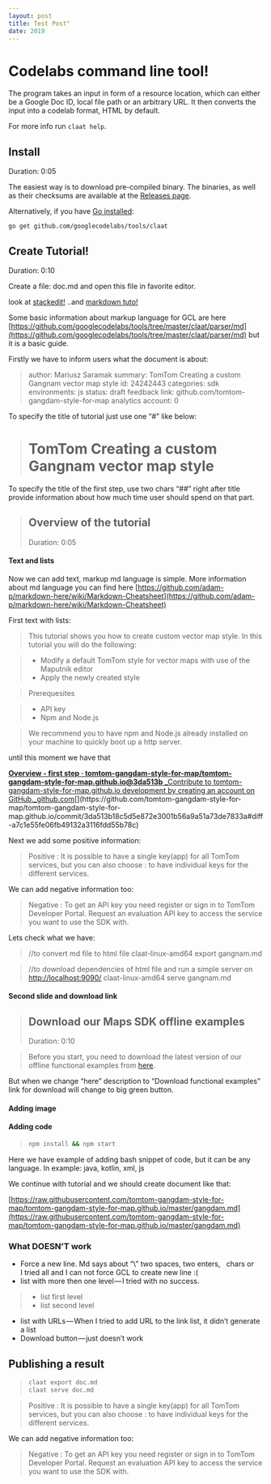 ```yaml
---
layout: post
title: Test Post"
date: 2019
---
```


# Codelabs command line tool!

The program takes an input in form of a resource location,
which can either be a Google Doc ID, local file path or an arbitrary URL.
It then converts the input into a codelab format, HTML by default.

For more info run `claat help`.

## Install
Duration: 0:05

The easiest way is to download pre-compiled binary.
The binaries, as well as their checksums are available at the
[Releases page](https://github.com/googlecodelabs/tools/releases/latest).

Alternatively, if you have [Go installed](https://golang.org/doc/install):

    go get github.com/googlecodelabs/tools/claat



## Create Tutorial!
Duration: 0:10

Create a file: doc.md and open this file in favorite editor.

look at [stackedit!](https://stackedit.io/app)
..and [markdown tuto!](https://www.markdowntutorial.com/)

Some basic information about markup language for GCL are here  [https://github.com/googlecodelabs/tools/tree/master/claat/parser/md](https://github.com/googlecodelabs/tools/tree/master/claat/parser/md)  but it is a basic guide.

Firstly we have to inform users what the document is about:

> author: Mariusz Saramak
> summary: TomTom Creating a custom Gangnam vector map style
> id: 24242443
> categories: sdk
> environments: js
> status: draft
> feedback link: github.com/tomtom-gangdam-style-for-map
> analytics account: 0

To specify the title of tutorial just use one “#” like below:

> # TomTom Creating a custom Gangnam vector map style

To specify the title of the first step, use two chars “##” right after title provide information about how much time user should spend on that part.

> ## Overview of the tutorial
> Duration: 0:05

#### Text and lists

Now we can add text, markup md language is simple. More information about md language you can find here  [https://github.com/adam-p/markdown-here/wiki/Markdown-Cheatsheet](https://github.com/adam-p/markdown-here/wiki/Markdown-Cheatsheet)

First text with lists:

> This tutorial shows you how to create custom vector map style. In this tutorial you will do the following:

> * Modify a default TomTom style for vector maps with use of the Maputnik editor
> * Apply the newly created style

> Prerequesites

> * API key
> * Npm and Node.js

> We recommend you to have npm and Node.js already installed on your machine to quickly boot up a http server.

until this moment we have that

[**Overview - first step · tomtom-gangdam-style-for-map/tomtom-gangdam-style-for-map.github.io@3da513b**
_Contribute to tomtom-gangdam-style-for-map.github.io development by creating an account on GitHub._github.com](https://github.com/tomtom-gangdam-style-for-map/tomtom-gangdam-style-for-map.github.io/commit/3da513b18c5d5e872e3001b56a9a51a73de7833a#diff-a7c1e55fe06fb49132a3116fdd55b78c "https://github.com/tomtom-gangdam-style-for-map/tomtom-gangdam-style-for-map.github.io/commit/3da513b18c5d5e872e3001b56a9a51a73de7833a#diff-a7c1e55fe06fb49132a3116fdd55b78c")[](https://github.com/tomtom-gangdam-style-for-map/tomtom-gangdam-style-for-map.github.io/commit/3da513b18c5d5e872e3001b56a9a51a73de7833a#diff-a7c1e55fe06fb49132a3116fdd55b78c)

Next we add some positive information:

> Positive
> : It is possible to have a single key(app) for all TomTom services, but you can also choose : to have individual keys for the different services.

We can add negative information too:

> Negative
> : To get an API key you need register or sign in to TomTom Developer Portal. Request an evaluation API key to access the service you want to use the SDK with.

Lets check what we have:

> //to convert md file to html file
> claat-linux-amd64 export gangnam.md

> //to download dependencies of html file and run a simple server on  [http://localhost:9090/](http://localhost:9090/#0)
> claat-linux-amd64 serve gangnam.md

#### Second slide and download link

> ## Download our Maps SDK offline examples
> Duration: 0:10

> Before you start, you need to download the latest version of our offline functional examples from [here]([https://developer.tomtom.com/maps-sdk/maps-sdk-downloads](https://developer.tomtom.com/maps-sdk/maps-sdk-downloads)).

But when we change “here” description to “Download functional examples” link for download will change to big green button.

#### Adding image



#### Adding code

> ``` bash
> npm install && npm start
> ```

Here we have example of adding bash snippet of code, but it can be any language. In example: java, kotlin, xml, js

We continue with tutorial and we should create document like that:

[https://raw.githubusercontent.com/tomtom-gangdam-style-for-map/tomtom-gangdam-style-for-map.github.io/master/gangdam.md](https://raw.githubusercontent.com/tomtom-gangdam-style-for-map/tomtom-gangdam-style-for-map.github.io/master/gangdam.md)

### What DOESN’T work

-   Force a new line. Md says about “\” two spaces, two enters, &nbsp; chars or <br/> I tried all and I can not force GCL to create new line :(
-   list with more then one level — I tried with no success.

> * list first level
> * list second level

-   list with URLs — When I tried to add URL to the link list, it didn’t generate a list
-   Download button — just doesn’t work

## Publishing a result

> ``` bash
> claat export doc.md
> claat serve doc.md
> ```


> Positive
> : It is possible to have a single key(app) for all TomTom services, but you can also choose : to have individual keys for the different services.

We can add negative information too:

> Negative
> : To get an API key you need register or sign in to TomTom Developer Portal. Request an evaluation API key to access the service you want to use the SDK with.


